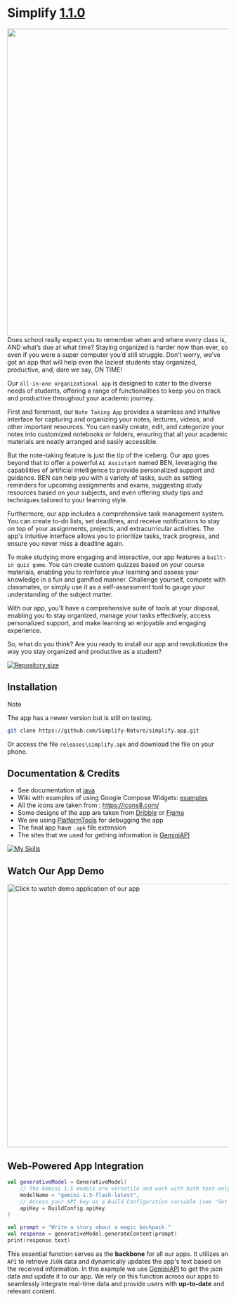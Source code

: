 
# Simplify [1.1.0](https://github.com/SuperMarius409/Simplifie)

<img align="right" height="700" src="https://github.com/Simplify-Nature/simplify.app/blob/main/assets/phone.png"/>

Does school really expect you to remember when and where every class is, AND what’s due at what time?
Staying organized is harder now than ever, so even if you were a super computer you’d still struggle.
Don’t worry, we’ve got an app that will help even the laziest students stay organized, productive, and, dare we say, ON TIME!

Our `all-in-one organizational app` is designed to cater to the diverse needs of students, offering a range of functionalities to keep you on track and productive throughout your academic journey.

First and foremost, our `Note Taking App` provides a seamless and intuitive interface for capturing and organizing your notes, lectures, videos, and other important resources. You can easily create, edit, and categorize your notes into customized notebooks or folders, ensuring that all your academic materials are neatly arranged and easily accessible.

But the note-taking feature is just the tip of the iceberg. Our app goes beyond that to offer a powerful `AI Assistant` named BEN, leveraging the capabilities of artificial intelligence to provide personalized support and guidance. BEN can help you with a variety of tasks, such as setting reminders for upcoming assignments and exams, suggesting study resources based on your subjects, and even offering study tips and techniques tailored to your learning style.

Furthermore, our app includes a comprehensive task management system. You can create to-do lists, set deadlines, and receive notifications to stay on top of your assignments, projects, and extracurricular activities. The app's intuitive interface allows you to prioritize tasks, track progress, and ensure you never miss a deadline again.

To make studying more engaging and interactive, our app features a `built-in quiz game`. You can create custom quizzes based on your course materials, enabling you to reinforce your learning and assess your knowledge in a fun and gamified manner. Challenge yourself, compete with classmates, or simply use it as a self-assessment tool to gauge your understanding of the subject matter.

With our app, you'll have a comprehensive suite of tools at your disposal, enabling you to stay organized, manage your tasks effectively, access personalized support, and make learning an enjoyable and engaging experience.

So, what do you think? Are you ready to install our app and revolutionize the way you stay organized and productive as a student?

[![Repository size](https://img.shields.io/github/repo-size/kivymd/kivymd.svg)](https://github.com/SuperMarius409)

## Installation

> [!Note]
> The app has a newer version but is still on testing.

```bash
git clone https://github.com/Simplify-Nature/simplify.app.git
```
Or access the file `releases\simplify.apk` and download the file on your phone.

## Documentation & Credits

- See documentation at [java](https://docs.oracle.com/en/java/)
- Wiki with examples of using Google Compose Widgets: [examples](https://developer.android.com/samples)
- All the icons are taken from : https://icons8.com/
- Some designs of the app are taken from [Dribble](https://dribbble.com/) or [Figma](https://www.figma.com/)
- We are using [PlatformTools](https://developer.android.com/tools/releases/platform-tools) for debugging the app
- The final app have `.apk` file extension
- The sites that we used for gething information is [GeminiAPI](https://ai.google.dev/gemini-api/docs/api-key)

[![My Skills](https://skillicons.dev/icons?i=java,kotlin,firebase,gcp,androidstudio,ae,ps,ai)](https://skillicons.dev)

## Watch Our App Demo




<p align="left">
  <a href="https://drive.google.com/drive/folders/1A7GXL60SCmtimJzcJ3N-p_kYNe0b0Z-I?usp=sharing">
    <img 
        width="600" 
        src="https://preview.redd.it/okay-so-apparently-theres-an-issue-with-loading-or-watching-v0-rsegol869zfb1.jpg?width=640&crop=smart&auto=webp&s=415b227aa5b73effa2dda1fe8a5fa603fa5667d1" 
        title="Click to watch demo application of our app"
    >
  </a>
</p>

## Web-Powered App Integration

```kotlin
val generativeModel = GenerativeModel(
    // The Gemini 1.5 models are versatile and work with both text-only and multimodal prompts
    modelName = "gemini-1.5-flash-latest",
    // Access your API key as a Build Configuration variable (see "Set up your API key" above)
    apiKey = BuildConfig.apiKey
)

val prompt = "Write a story about a magic backpack."
val response = generativeModel.generateContent(prompt)
print(response.text)
```

This essential function serves as the **backbone** for all our apps. It utilizes an `API` to retrieve `JSON` data and dynamically updates the app's text based on the received information. In this example we use [GeminiAPI](https://ai.google.dev/gemini-api/docs/api-key) to get the json data and update it to our app. We rely on this function across our apps to seamlessly integrate real-time data and provide users with **up-to-date** and relevant content.

